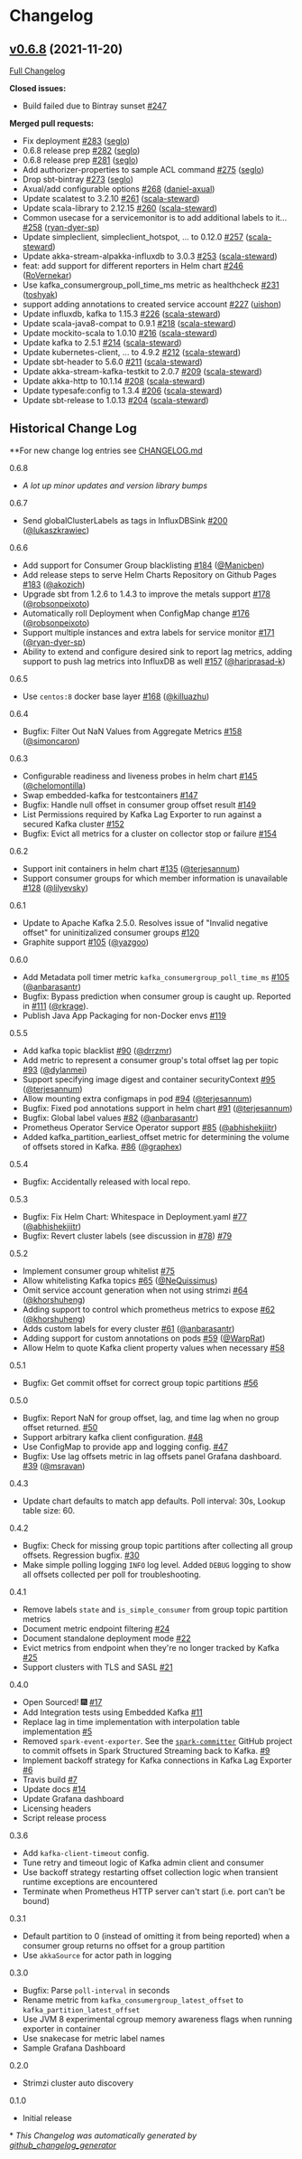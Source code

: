 # Changelog

## [v0.6.8](https://github.com/seglo/kafka-lag-exporter/tree/v0.6.8) (2021-11-20)

[Full Changelog](https://github.com/seglo/kafka-lag-exporter/compare/v0.6.7...v0.6.8)

**Closed issues:**

- Build failed due to Bintray sunset [\#247](https://github.com/seglo/kafka-lag-exporter/issues/247)

**Merged pull requests:**

- Fix deployment [\#283](https://github.com/seglo/kafka-lag-exporter/pull/283) ([seglo](https://github.com/seglo))
- 0.6.8 release prep [\#282](https://github.com/seglo/kafka-lag-exporter/pull/282) ([seglo](https://github.com/seglo))
- 0.6.8 release prep [\#281](https://github.com/seglo/kafka-lag-exporter/pull/281) ([seglo](https://github.com/seglo))
- Add authorizer-properties to sample ACL command [\#275](https://github.com/seglo/kafka-lag-exporter/pull/275) ([seglo](https://github.com/seglo))
- Drop sbt-bintray [\#273](https://github.com/seglo/kafka-lag-exporter/pull/273) ([seglo](https://github.com/seglo))
- Axual/add configurable options [\#268](https://github.com/seglo/kafka-lag-exporter/pull/268) ([daniel-axual](https://github.com/daniel-axual))
- Update scalatest to 3.2.10 [\#261](https://github.com/seglo/kafka-lag-exporter/pull/261) ([scala-steward](https://github.com/scala-steward))
- Update scala-library to 2.12.15 [\#260](https://github.com/seglo/kafka-lag-exporter/pull/260) ([scala-steward](https://github.com/scala-steward))
- Common usecase for a servicemonitor is to add additional labels to it… [\#258](https://github.com/seglo/kafka-lag-exporter/pull/258) ([ryan-dyer-sp](https://github.com/ryan-dyer-sp))
- Update simpleclient, simpleclient\_hotspot, ... to 0.12.0 [\#257](https://github.com/seglo/kafka-lag-exporter/pull/257) ([scala-steward](https://github.com/scala-steward))
- Update akka-stream-alpakka-influxdb to 3.0.3 [\#253](https://github.com/seglo/kafka-lag-exporter/pull/253) ([scala-steward](https://github.com/scala-steward))
- feat: add support for different reporters in Helm chart [\#246](https://github.com/seglo/kafka-lag-exporter/pull/246) ([RoVernekar](https://github.com/RoVernekar))
- Use kafka\_consumergroup\_poll\_time\_ms metric as healthcheck [\#231](https://github.com/seglo/kafka-lag-exporter/pull/231) ([toshyak](https://github.com/toshyak))
- support adding annotations to created service account [\#227](https://github.com/seglo/kafka-lag-exporter/pull/227) ([uishon](https://github.com/uishon))
- Update influxdb, kafka to 1.15.3 [\#226](https://github.com/seglo/kafka-lag-exporter/pull/226) ([scala-steward](https://github.com/scala-steward))
- Update scala-java8-compat to 0.9.1 [\#218](https://github.com/seglo/kafka-lag-exporter/pull/218) ([scala-steward](https://github.com/scala-steward))
- Update mockito-scala to 1.0.10 [\#216](https://github.com/seglo/kafka-lag-exporter/pull/216) ([scala-steward](https://github.com/scala-steward))
- Update kafka to 2.5.1 [\#214](https://github.com/seglo/kafka-lag-exporter/pull/214) ([scala-steward](https://github.com/scala-steward))
- Update kubernetes-client, ... to 4.9.2 [\#212](https://github.com/seglo/kafka-lag-exporter/pull/212) ([scala-steward](https://github.com/scala-steward))
- Update sbt-header to 5.6.0 [\#211](https://github.com/seglo/kafka-lag-exporter/pull/211) ([scala-steward](https://github.com/scala-steward))
- Update akka-stream-kafka-testkit to 2.0.7 [\#209](https://github.com/seglo/kafka-lag-exporter/pull/209) ([scala-steward](https://github.com/scala-steward))
- Update akka-http to 10.1.14 [\#208](https://github.com/seglo/kafka-lag-exporter/pull/208) ([scala-steward](https://github.com/scala-steward))
- Update typesafe:config to 1.3.4 [\#206](https://github.com/seglo/kafka-lag-exporter/pull/206) ([scala-steward](https://github.com/scala-steward))
- Update sbt-release to 1.0.13 [\#204](https://github.com/seglo/kafka-lag-exporter/pull/204) ([scala-steward](https://github.com/scala-steward))


## Historical Change Log

**For new change log entries see [CHANGELOG.md](CHANGELOG.md)

0.6.8

* _A lot up minor updates and version library bumps_

0.6.7

* Send globalClusterLabels as tags in InfluxDBSink [#200](https://github.com/lightbend/kafka-lag-exporter/pull/200) ([@lukaszkrawiec](https://github.com/lukaszkrawiec))

0.6.6

* Add support for Consumer Group blacklisting [#184](https://github.com/lightbend/kafka-lag-exporter/pull/184) ([@Manicben](https://github.com/Manicben))
* Add release steps to serve Helm Charts Repository on Github Pages [#183](https://github.com/lightbend/kafka-lag-exporter/pull/183) ([@akozich](https://github.com/akozich))
* Upgrade sbt from 1.2.6 to 1.4.3 to improve the metals support [#178](https://github.com/lightbend/kafka-lag-exporter/pull/178) ([@robsonpeixoto](https://github.com/robsonpeixoto))
* Automatically roll Deployment when ConfigMap change [#176](https://github.com/lightbend/kafka-lag-exporter/pull/176) ([@robsonpeixoto](https://github.com/robsonpeixoto))
* Support multiple instances and extra labels for service monitor [#171](https://github.com/lightbend/kafka-lag-exporter/pull/171) ([@ryan-dyer-sp](https://github.com/ryan-dyer-sp))
* Ability to extend and configure desired sink to report lag metrics, adding support to push lag metrics into InfluxDB as well [#157](https://github.com/lightbend/kafka-lag-exporter/pull/157) ([@hariprasad-k](https://github.com/hariprasad-k))

0.6.5

* Use `centos:8` docker base layer [#168](https://github.com/lightbend/kafka-lag-exporter/pull/168) ([@killuazhu](https://github.com/killuazhu))

0.6.4

* Bugfix: Filter Out NaN Values from Aggregate Metrics [#158](https://github.com/lightbend/kafka-lag-exporter/pull/158) ([@simoncaron](https://github.com/simoncaron))

0.6.3

* Configurable readiness and liveness probes in helm chart [#145](https://github.com/lightbend/kafka-lag-exporter/pull/145) ([@chelomontilla](https://github.com/chelomontilla))
* Swap embedded-kafka for testcontainers [#147](https://github.com/lightbend/kafka-lag-exporter/pull/147)
* Bugfix: Handle null offset in consumer group offset result [#149](https://github.com/lightbend/kafka-lag-exporter/pull/149)
* List Permissions required by Kafka Lag Exporter to run against a secured Kafka cluster [#152](https://github.com/lightbend/kafka-lag-exporter/pull/152)
* Bugfix: Evict all metrics for a cluster on collector stop or failure [#154](https://github.com/lightbend/kafka-lag-exporter/pull/154)

0.6.2

* Support init containers in helm chart [#135](https://github.com/lightbend/kafka-lag-exporter/pull/135) ([@terjesannum](https://github.com/terjesannum))
* Support consumer groups for which member information is unavailable [#128](https://github.com/lightbend/kafka-lag-exporter/pull/128) ([@lilyevsky](https://github.com/lilyevsky))

0.6.1

* Update to Apache Kafka 2.5.0. Resolves issue of "Invalid negative offset" for uninitizalized consumer groups [#120](https://github.com/lightbend/kafka-lag-exporter/issues/120)
* Graphite support [#105](https://github.com/lightbend/kafka-lag-exporter/pull/115) ([@yazgoo](https://github.com/yazgoo))

0.6.0

* Add Metadata poll timer metric `kafka_consumergroup_poll_time_ms` [#105](https://github.com/lightbend/kafka-lag-exporter/pull/105) ([@anbarasantr](https://github.com/anbarasantr))
* Bugfix: Bypass prediction when consumer group is caught up. Reported in [#111](https://github.com/lightbend/kafka-lag-exporter/issues/111) ([@rkrage](https://github.com/rkrage)).
* Publish Java App Packaging for non-Docker envs [#119](https://github.com/lightbend/kafka-lag-exporter/pull/119)

0.5.5

* Add kafka topic blacklist [#90](https://github.com/lightbend/kafka-lag-exporter/pull/90) ([@drrzmr](https://github.com/drrzmr))
* Add metric to represent a consumer group's total offset lag per topic [#93](https://github.com/lightbend/kafka-lag-exporter/pull/93) ([@dylanmei](https://github.com/dylanmei))
* Support specifying image digest and container securityContext [#95](https://github.com/lightbend/kafka-lag-exporter/pull/95) ([@terjesannum](https://github.com/terjesannum))
* Allow mounting extra configmaps in pod [#94](https://github.com/lightbend/kafka-lag-exporter/pull/94) ([@terjesannum](https://github.com/terjesannum))
* Bugfix: Fixed pod annotations support in helm chart [#91](https://github.com/lightbend/kafka-lag-exporter/pull/91) ([@terjesannum](https://github.com/terjesannum))
* Bugfix: Global label values [#82](https://github.com/lightbend/kafka-lag-exporter/pull/82) ([@anbarasantr](https://github.com/anbarasantr))
* Prometheus Operator Service Operator support [#85](ttps://github.com/lightbend/kafka-lag-exporter/pull/85) ([@abhishekjiitr](https://github.com/abhishekjiitr))
* Added kafka_partition_earliest_offset metric for determining the volume of offsets stored in Kafka. [#86](https://github.com/lightbend/kafka-lag-exporter/pull/86) ([@graphex](https://github.com/graphex))

0.5.4

* Bugfix: Accidentally released with local repo.

0.5.3

* Bugfix: Fix Helm Chart: Whitespace in Deployment.yaml [#77](https://github.com/lightbend/kafka-lag-exporter/pull/77) ([@abhishekjiitr](https://github.com/abhishekjiitr))
* Bugfix: Revert cluster labels (see discussion in [#78](https://github.com/lightbend/kafka-lag-exporter/pull/78)) [#79](https://github.com/lightbend/kafka-lag-exporter/pull/79)

0.5.2

* Implement consumer group whitelist [#75](https://github.com/lightbend/kafka-lag-exporter/pull/75)
* Allow whitelisting Kafka topics [#65](https://github.com/lightbend/kafka-lag-exporter/pull/65) ([@NeQuissimus](https://github.com/NeQuissimus))
* Omit service account generation when not using strimzi [#64](https://github.com/lightbend/kafka-lag-exporter/pull/64) ([@khorshuheng](https://github.com/khorshuheng))
* Adding support to control which prometheus metrics to expose [#62](https://github.com/lightbend/kafka-lag-exporter/pull/62) ([@khorshuheng](https://github.com/khorshuheng))
* Adds custom labels for every cluster [#61](https://github.com/lightbend/kafka-lag-exporter/pull/61) ([@anbarasantr](https://github.com/anbarasantr))
* Adding support for custom annotations on pods [#59](https://github.com/lightbend/kafka-lag-exporter/pull/59) ([@WarpRat](https://github.com/WarpRat))
* Allow Helm to quote Kafka client property values when necessary [#58](https://github.com/lightbend/kafka-lag-exporter/pull/58)

0.5.1

* Bugfix: Get commit offset for correct group topic partitions [#56](https://github.com/lightbend/kafka-lag-exporter/pull/56)

0.5.0

* Bugfix: Report NaN for group offset, lag, and time lag when no group offset returned. [#50](https://github.com/lightbend/kafka-lag-exporter/pull/50)
* Support arbitrary kafka client configuration. [#48](https://github.com/lightbend/kafka-lag-exporter/pull/48)
* Use ConfigMap to provide app and logging config. [#47](https://github.com/lightbend/kafka-lag-exporter/pull/47)
* Bugfix: Use lag offsets metric in lag offsets panel Grafana dashboard. [#39](https://github.com/lightbend/kafka-lag-exporter/pull/39/) ([@msravan](https://github.com/msravan))

0.4.3

* Update chart defaults to match app defaults.  Poll interval: 30s, Lookup table size: 60.

0.4.2

* Bugfix: Check for missing group topic partitions after collecting all group offsets. Regression bugfix. [#30](https://github.com/lightbend/kafka-lag-exporter/issues/30)
* Make simple polling logging `INFO` log level. Added `DEBUG` logging to show all offsets collected per poll for troubleshooting.

0.4.1

* Remove labels `state` and `is_simple_consumer` from group topic partition metrics
* Document metric endpoint filtering [#24](https://github.com/lightbend/kafka-lag-exporter/issues/24)
* Document standalone deployment mode [#22](https://github.com/lightbend/kafka-lag-exporter/issues/22)
* Evict metrics from endpoint when they're no longer tracked by Kafka [#25](https://github.com/lightbend/kafka-lag-exporter/issues/25)
* Support clusters with TLS and SASL [#21](https://github.com/lightbend/kafka-lag-exporter/pull/21)

0.4.0

* Open Sourced! 🎆 [#17](https://github.com/lightbend/kafka-lag-exporter/issues/17)
* Add Integration tests using Embedded Kafka [#11](https://github.com/lightbend/kafka-lag-exporter/issues/11)
* Replace lag in time implementation with interpolation table implementation [#5](https://github.com/lightbend/kafka-lag-exporter/issues/5)
* Removed `spark-event-exporter`.  See the [`spark-committer`](https://github.com/lightbend/spark-committer) GitHub
  project to commit offsets in Spark Structured Streaming back to Kafka. [#9](https://github.com/lightbend/kafka-lag-exporter/issues/9)
* Implement backoff strategy for Kafka connections in Kafka Lag Exporter [#6](https://github.com/lightbend/kafka-lag-exporter/issues/6)
* Travis build [#7](https://github.com/lightbend/kafka-lag-exporter/issues/7)
* Update docs [#14](https://github.com/lightbend/kafka-lag-exporter/issues/14)
* Update Grafana dashboard
* Licensing headers
* Script release process

0.3.6

* Add `kafka-client-timeout` config.
* Tune retry and timeout logic of Kafka admin client and consumer
* Use backoff strategy restarting offset collection logic when transient runtime exceptions are encountered
* Terminate when Prometheus HTTP server can't start (i.e. port can't be bound)

0.3.1

* Default partition to 0 (instead of omitting it from being reported) when a consumer group returns no offset for a
  group partition
* Use `akkaSource` for actor path in logging

0.3.0

* Bugfix: Parse `poll-interval` in seconds
* Rename metric from `kafka_consumergroup_latest_offset` to `kafka_partition_latest_offset`
* Use JVM 8 experimental cgroup memory awareness flags when running exporter in container
* Use snakecase for metric label names
* Sample Grafana Dashboard

0.2.0

* Strimzi cluster auto discovery

0.1.0

* Initial release

\* *This Changelog was automatically generated by [github_changelog_generator](https://github.com/github-changelog-generator/github-changelog-generator)*
